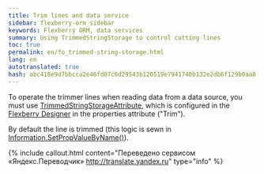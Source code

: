 ```yaml
--- 
title: Trim lines and data service 
sidebar: flexberry-orm_sidebar 
keywords: Flexberry ORM, data services 
summary: Using TrimmedStringStorage to control cutting lines 
toc: true 
permalink: en/fo_trimmed-string-storage.html 
lang: en 
autotranslated: true 
hash: abc418e9d7bbcca2e46fd07c6d29543b120519e7941740b132e2db6f129b0aa8 
--- 
```


To operate the trimmer lines when reading data from a data source, you must use [TrimmedStringStorageAttribute](fo_attributes-class-data.html), which is configured in the [Flexberry Designer](fd_flexberry-designer.html) in the properties attribute ("Trim"). 

By default the line is trimmed (this logic is sewn in [Information.SetPropValueByName()](fo_methods-class-information.html)). 




{% include callout.html content="Переведено сервисом «Яндекс.Переводчик» <http://translate.yandex.ru>" type="info" %}